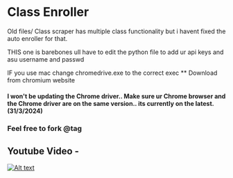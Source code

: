 # Class Enroller

Old files/ Class scraper has multiple class functionality but i havent fixed the auto enroller for that.

THIS one is barebones ull have to edit the python file to add ur api keys and asu username and passwd

IF you use mac change chromedrive.exe to the correct exec ** Download from chromium website

#### I won't be updating the Chrome driver.. Make sure ur Chrome browser and the Chrome driver are on the same version.. its currently on the latest. (31/3/2024)

### Feel free to fork @tag 

## Youtube Video -
[![Alt text](https://img.youtube.com/vi/Rb7f3m1Acos/0.jpg)](https://youtu.be/Rb7f3m1Acos)
